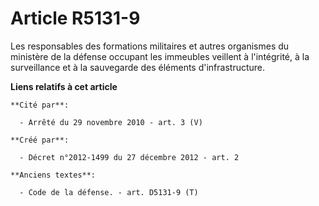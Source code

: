 # Article R5131-9

Les responsables des formations militaires et autres organismes du ministère de la défense occupant les immeubles veillent à
l'intégrité, à la surveillance et à la sauvegarde des éléments d'infrastructure.

**Liens relatifs à cet article**

	**Cité par**:

	  - Arrêté du 29 novembre 2010 - art. 3 (V)

	**Créé par**:

	  - Décret n°2012-1499 du 27 décembre 2012 - art. 2

	**Anciens textes**:

	  - Code de la défense. - art. D5131-9 (T)

